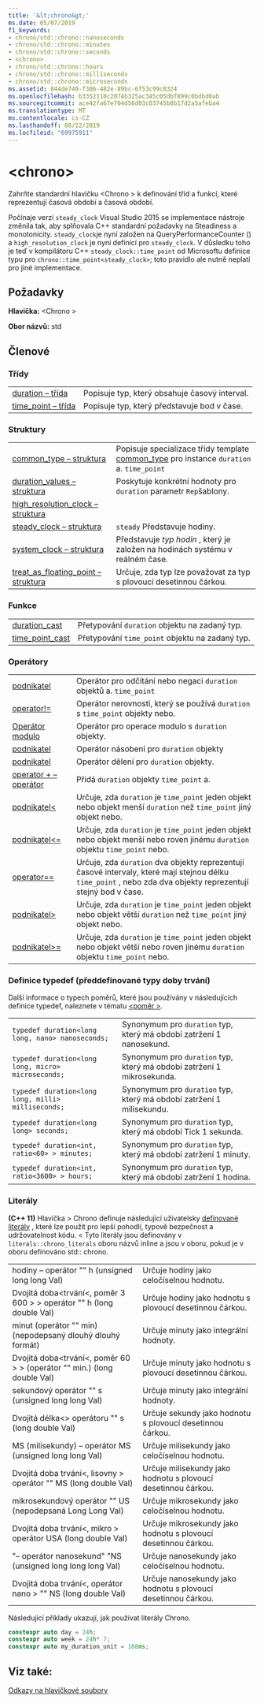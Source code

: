 ```yaml
---
title: '&lt;chrono&gt;'
ms.date: 05/07/2019
f1_keywords:
- chrono/std::chrono::nanoseconds
- chrono/std::chrono::minutes
- chrono/std::chrono::seconds
- <chrono>
- chrono/std::chrono::hours
- chrono/std::chrono::milliseconds
- chrono/std::chrono::microseconds
ms.assetid: 844de749-f306-482e-89bc-6f53c99c8324
ms.openlocfilehash: b3352110c2074b325ac345c05dbf899c0bdbd0ab
ms.sourcegitcommit: ace42fa67e704d56d03c03745b0b17d2a5afeba4
ms.translationtype: MT
ms.contentlocale: cs-CZ
ms.lasthandoff: 08/22/2019
ms.locfileid: "69975911"
---
```

# <a name="ltchronogt"></a>&lt;chrono&gt;

Zahrňte standardní hlavičku \<Chrono > k definování tříd a funkcí, které reprezentují časová období a časová období.

Počínaje verzí `steady_clock` Visual Studio 2015 se implementace nástroje změnila tak, aby splňovala C++ standardní požadavky na Steadiness a monotonicity. `steady_clock`je nyní založen na QueryPerformanceCounter () a `high_resolution_clock` je nyní definicí pro `steady_clock`. V důsledku toho je teď v kompilátoru C++ `steady_clock::time_point` od Microsoftu definice typu pro `chrono::time_point<steady_clock>`; toto pravidlo ale nutně neplatí pro jiné implementace.

## <a name="requirements"></a>Požadavky

**Hlavička:** \<Chrono >

**Obor názvů:** std

## <a name="members"></a>Členové

### <a name="classes"></a>Třídy

|||
|-|-|
|[duration – třída](../standard-library/duration-class.md)|Popisuje typ, který obsahuje časový interval.|
|[time_point – třída](../standard-library/time-point-class.md)|Popisuje typ, který představuje bod v čase.|

### <a name="structs"></a>Struktury

|||
|-|-|
|[common_type – struktura](../standard-library/common-type-structure.md)|Popisuje specializace třídy template [common_type](../standard-library/common-type-class.md) pro instance `duration` a. `time_point`|
|[duration_values – struktura](../standard-library/duration-values-structure.md)|Poskytuje konkrétní hodnoty pro `duration` parametr `Rep`šablony.|
|[high_resolution_clock – struktura](../standard-library/high-resolution-clock-struct.md)||
|[steady_clock – struktura](../standard-library/steady-clock-struct.md)|`steady` Představuje hodiny.|
|[system_clock – struktura](../standard-library/system-clock-structure.md)|Představuje *typ hodin* , který je založen na hodinách systému v reálném čase.|
|[treat_as_floating_point – struktura](../standard-library/treat-as-floating-point-structure.md)|Určuje, zda typ lze považovat za typ s plovoucí desetinnou čárkou.|

### <a name="functions"></a>Funkce

|||
|-|-|
|[duration_cast](../standard-library/chrono-functions.md#duration_cast)|Přetypování `duration` objektu na zadaný typ.|
|[time_point_cast](../standard-library/chrono-functions.md#time_point_cast)|Přetypování `time_point` objektu na zadaný typ.|

### <a name="operators"></a>Operátory

|||
|-|-|
|[podnikatel](../standard-library/chrono-operators.md#operator-)|Operátor pro odčítání nebo negaci `duration` objektů a. `time_point`|
|[operator!=](../standard-library/chrono-operators.md#op_neq)|Operátor nerovnosti, který se používá `duration` s `time_point` objekty nebo.|
|[Operátor modulo](../standard-library/chrono-operators.md#op_modulo)|Operátor pro operace modulo s `duration` objekty.|
|[podnikatel](../standard-library/chrono-operators.md#op_star)|Operátor násobení pro `duration` objekty|
|[podnikatel](../standard-library/chrono-operators.md#op_div)|Operátor dělení pro `duration` objekty.|
|[operator + – operátor](../standard-library/chrono-operators.md#op_add)|Přidá `duration` objekty `time_point` a.|
|[podnikatel&lt;](../standard-library/chrono-operators.md#op_lt)|Určuje, zda `duration` je `time_point` jeden objekt nebo objekt menší `duration` než `time_point` jiný objekt nebo.|
|[podnikatel&lt;=](../standard-library/chrono-operators.md#op_lt_eq)|Určuje, zda `duration` je `time_point` jeden objekt nebo objekt menší nebo roven jinému `duration` objektu `time_point` nebo.|
|[operator==](../standard-library/chrono-operators.md#op_eq_eq)|Určuje, zda `duration` dva objekty reprezentují časové intervaly, které mají stejnou délku `time_point` , nebo zda dva objekty reprezentují stejný bod v čase.|
|[podnikatel&gt;](../standard-library/chrono-operators.md#op_gt)|Určuje, zda `duration` je `time_point` jeden objekt nebo objekt větší `duration` než `time_point` jiný objekt nebo.|
|[podnikatel&gt;=](../standard-library/chrono-operators.md#op_gt_eq)|Určuje, zda `duration` je `time_point` jeden objekt nebo objekt větší nebo roven jinému `duration` objektu `time_point` nebo.|

### <a name="typedefs-predefined-duration-types"></a>Definice typedef (předdefinované typy doby trvání)

Další informace o typech poměrů, které jsou používány v následujících definice typedef, naleznete v tématu [ \<poměr >](../standard-library/ratio.md).

|||
|-|-|
|`typedef duration<long long, nano> nanoseconds;`|Synonymum pro `duration` typ, který má období zatržení 1 nanosekund.|
|`typedef duration<long long, micro> microseconds;`|Synonymum pro `duration` typ, který má období zatržení 1 mikrosekunda.|
|`typedef duration<long long, milli> milliseconds;`|Synonymum pro `duration` typ, který má období zatržení 1 milisekundu.|
|`typedef duration<long long> seconds;`|Synonymum pro `duration` typ, který má období Tick 1 sekunda.|
|`typedef duration<int, ratio<60> > minutes;`|Synonymum pro `duration` typ, který má období zatržení 1 minuty.|
|`typedef duration<int, ratio<3600> > hours;`|Synonymum pro `duration` typ, který má období zatržení 1 hodina.|

### <a name="literals"></a>Literály

**(C++ 11)** Hlavička > Chrono definuje následující uživatelsky [definované literály](../cpp/user-defined-literals-cpp.md) , které lze použít pro lepší pohodlí, typově bezpečnost a udržovatelnost kódu. \< Tyto literály jsou definovány v `literals::chrono_literals` oboru názvů inline a jsou v oboru, pokud je v oboru definováno std:: chrono.

|||
|-|-|
|hodiny – operátor "" h (unsigned long long Val)|Určuje hodiny jako celočíselnou hodnotu.|
|Dvojitá doba\<trvání\<, poměr 3 600 > > operátor "" h (long double Val)|Určuje hodiny jako hodnotu s plovoucí desetinnou čárkou.|
|minut (operátor "" min) (nepodepsaný dlouhý dlouhý formát)|Určuje minuty jako integrální hodnoty.|
|Dvojitá doba\<trvání\<, poměr 60 > > (operátor "" min.) (long double Val)|Určuje minuty jako hodnotu s plovoucí desetinnou čárkou.|
|sekundový operátor "" s (unsigned long long Val)|Určuje minuty jako integrální hodnoty.|
|Dvojitá délka\<> operátoru "" s (long double Val)|Určuje sekundy jako hodnotu s plovoucí desetinnou čárkou.|
|MS (milisekundy) – operátor MS (unsigned long long Val)|Určuje milisekundy jako celočíselnou hodnotu.|
|Dvojitá doba trvání\<, lisovny > operátor "" MS (long double Val)|Určuje milisekundy jako hodnotu s plovoucí desetinnou čárkou.|
|mikrosekundový operátor "" US (nepodepsaná Long Long Val)|Určuje mikrosekundy jako celočíselnou hodnotu.|
|Dvojitá doba trvání\<, mikro > operátor USA (long double Val)|Určuje mikrosekundy jako hodnotu s plovoucí desetinnou čárkou.|
|"– operátor nanosekund" "NS (unsigned long long long Val)|Určuje nanosekundy jako celočíselnou hodnotu.|
|Dvojitá doba trvání\<, operátor nano > "" NS (long double Val)|Určuje nanosekundy jako hodnotu s plovoucí desetinnou čárkou.|

Následující příklady ukazují, jak používat literály Chrono.

```cpp
constexpr auto day = 24h;
constexpr auto week = 24h* 7;
constexpr auto my_duration_unit = 108ms;
```

## <a name="see-also"></a>Viz také:

[Odkazy na hlavičkové soubory](../standard-library/cpp-standard-library-header-files.md)
